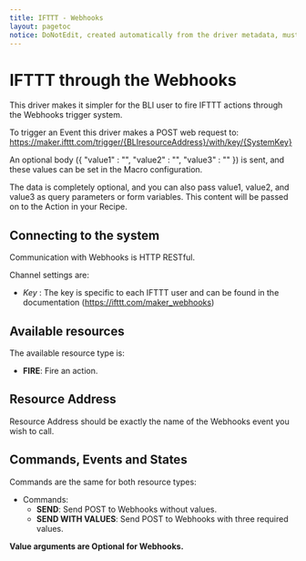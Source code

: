 ```yaml
---
title: IFTTT - Webhooks
layout: pagetoc
notice: DoNotEdit, created automatically from the driver metadata, must be updated on the driver itself
---
```

 
# IFTTT through the Webhooks

This driver makes it simpler for the BLI user to fire IFTTT actions through the Webhooks trigger system.

To trigger an Event this driver makes a POST web request to: https://maker.ifttt.com/trigger/{BLIresourceAddress}/with/key/{SystemKey}

An optional body ({ "value1" : "", "value2" : "", "value3" : "" }) is sent, and these values can be set in the Macro configuration.

The data is completely optional, and you can also pass value1, value2, and value3 as query parameters or form variables. This content will be passed on to the Action in your Recipe. 

## Connecting to the system

Communication with Webhooks is HTTP RESTful. 

Channel settings are:

* _Key_ : The key is specific to each IFTTT user and can be found in the documentation (https://ifttt.com/maker_webhooks)

## Available resources

The available resource type is:

* **FIRE**: Fire an action.

## Resource Address

Resource Address should be exactly the name of the Webhooks event you wish to call.

## Commands, Events and States

Commands are the same for both resource types:

* Commands:
  - **SEND**: Send POST to Webhooks without values.
  - **SEND WITH VALUES**: Send POST to Webhooks with three required values.

**Value arguments are Optional for Webhooks.**

